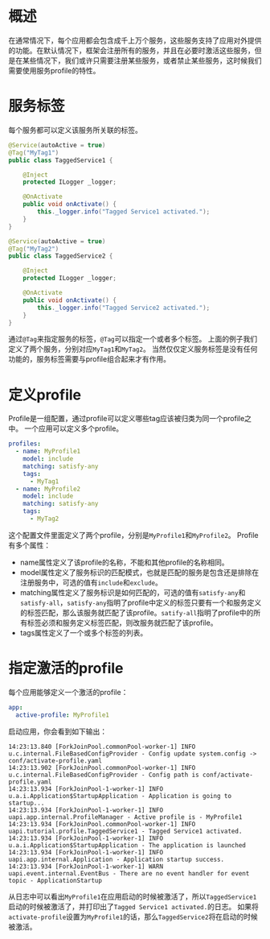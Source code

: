 # 概述

在通常情况下，每个应用都会包含成千上万个服务，这些服务支持了应用对外提供的功能。在默认情况下，框架会注册所有的服务，并且在必要时激活这些服务，但是在某些情况下，我们或许只需要注册某些服务，或者禁止某些服务，这时候我们需要使用服务profile的特性。

# 服务标签

每个服务都可以定义该服务所关联的标签。

```java
@Service(autoActive = true)
@Tag("MyTag1")
public class TaggedService1 {

    @Inject
    protected ILogger _logger;

    @OnActivate
    public void onActivate() {
        this._logger.info("Tagged Service1 activated.");
    }
}

@Service(autoActive = true)
@Tag("MyTag2")
public class TaggedService2 {

    @Inject
    protected ILogger _logger;

    @OnActivate
    public void onActivate() {
        this._logger.info("Tagged Service2 activated.");
    }
}
```

通过`@Tag`来指定服务的标签，`@Tag`可以指定一个或者多个标签。
上面的例子我们定义了两个服务，分别对应`MyTag1`和`MyTag2`。
当然仅仅定义服务标签是没有任何功能的，服务标签需要与profile组合起来才有作用。

# 定义profile
Profile是一组配置，通过profile可以定义哪些tag应该被归类为同一个profile之中。
一个应用可以定义多个profile。
```yaml
profiles:
  - name: MyProfile1
    model: include
    matching: satisfy-any
    tags:
      - MyTag1
  - name: MyProfile2
    model: include
    matching: satisfy-any
    tags:
      - MyTag2
```
这个配置文件里面定义了两个profile，分别是`MyProfile1`和`MyProfile2`。
Profile有多个属性：
* name属性定义了该profile的名称，不能和其他profile的名称相同。
* model属性定义了服务标识的匹配模式，也就是匹配的服务是包含还是排除在注册服务中，可选的值有`include`和`exclude`。
* matching属性定义了服务标识是如何匹配的，可选的值有`satisfy-any`和`satisfy-all`，`satisfy-any`指明了profile中定义的标签只要有一个和服务定义的标签匹配，那么该服务就匹配了该profile。`satify-all`指明了profile中的所有标签必须和服务定义标签匹配，则改服务就匹配了该profile。
* tags属性定义了一个或多个标签的列表。

# 指定激活的profile
每个应用能够定义一个激活的profile：
```yaml
app:
  active-profile: MyProfile1
```

启动应用，你会看到如下输出：
```shell
14:23:13.840 [ForkJoinPool.commonPool-worker-1] INFO  u.c.internal.FileBasedConfigProvider - Config update system.config -> conf/activate-profile.yaml
14:23:13.902 [ForkJoinPool.commonPool-worker-1] INFO  u.c.internal.FileBasedConfigProvider - Config path is conf/activate-profile.yaml
14:23:13.934 [ForkJoinPool-1-worker-1] INFO  u.a.i.Application$StartupApplication - Application is going to startup...
14:23:13.934 [ForkJoinPool-1-worker-1] INFO  uapi.app.internal.ProfileManager - Active profile is - MyProfile1
14:23:13.934 [ForkJoinPool.commonPool-worker-1] INFO  uapi.tutorial.profile.TaggedService1 - Tagged Service1 activated.
14:23:13.934 [ForkJoinPool-1-worker-1] INFO  u.a.i.Application$StartupApplication - The application is launched
14:23:13.934 [ForkJoinPool-1-worker-1] INFO  uapi.app.internal.Application - Application startup success.
14:23:13.934 [ForkJoinPool-1-worker-1] WARN  uapi.event.internal.EventBus - There are no event handler for event topic - ApplicationStartup
```
从日志中可以看出`MyProfile1`在应用启动的时候被激活了，所以`TaggedService1`启动的时候被激活了，并打印出了`Tagged Service1 activated.`的日志。
如果将`activate-profile`设置为`MyProfile1`的话，那么`TaggedService2`将在启动的时候被激活。